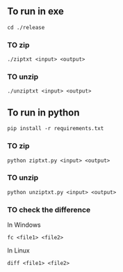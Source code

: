 ## To run in exe

```
cd ./release
```

### TO zip

```
./ziptxt <input> <output>
```

### TO unzip

```
./unziptxt <input> <output>
```

## To run in python

```
pip install -r requirements.txt
```

### TO zip

```
python ziptxt.py <input> <output>
```

### TO unzip

```
python unziptxt.py <input> <output>
```

### TO check the difference

In Windows

```
fc <file1> <file2>
```

In Linux

```
diff <file1> <file2>
```
